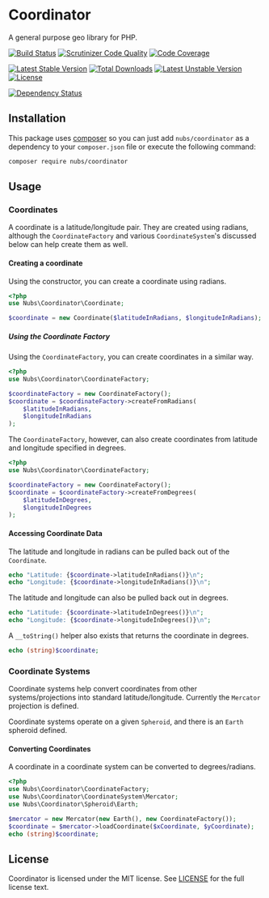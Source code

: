 # Coordinator
A general purpose geo library for PHP.

[![Build Status](https://travis-ci.org/nubs/coordinator.png)](https://travis-ci.org/nubs/coordinator)
[![Scrutinizer Code Quality](https://scrutinizer-ci.com/g/nubs/coordinator/badges/quality-score.png?b=master)](https://scrutinizer-ci.com/g/nubs/coordinator/?branch=master)
[![Code Coverage](https://scrutinizer-ci.com/g/nubs/coordinator/badges/coverage.png?b=master)](https://scrutinizer-ci.com/g/nubs/coordinator/?branch=master)

[![Latest Stable Version](https://poser.pugx.org/nubs/coordinator/v/stable.png)](https://packagist.org/packages/nubs/coordinator)
[![Total Downloads](https://poser.pugx.org/nubs/coordinator/downloads.png)](https://packagist.org/packages/nubs/coordinator)
[![Latest Unstable Version](https://poser.pugx.org/nubs/coordinator/v/unstable.png)](https://packagist.org/packages/nubs/coordinator)
[![License](https://poser.pugx.org/nubs/coordinator/license.png)](https://packagist.org/packages/nubs/coordinator)

[![Dependency Status](https://www.versioneye.com/user/projects/534eb363fe0d071c050007af/badge.svg?style=flat)](https://www.versioneye.com/user/projects/534eb363fe0d071c050007af)

## Installation
This package uses [composer](https://getcomposer.org) so you can just add
`nubs/coordinator` as a dependency to your `composer.json` file or execute the
following command:

```bash
composer require nubs/coordinator
```

## Usage

### Coordinates
A coordinate is a latitude/longitude pair.  They are created using radians,
although the `CoordinateFactory` and various `CoordinateSystem`'s discussed
below can help create them as well.

#### Creating a coordinate
Using the constructor, you can create a coordinate using radians.
```php
<?php
use Nubs\Coordinator\Coordinate;

$coordinate = new Coordinate($latitudeInRadians, $longitudeInRadians);
```

##### Using the Coordinate Factory
Using the `CoordinateFactory`, you can create coordinates in a similar way.
```php
<?php
use Nubs\Coordinator\CoordinateFactory;

$coordinateFactory = new CoordinateFactory();
$coordinate = $coordinateFactory->createFromRadians(
    $latitudeInRadians,
    $longitudeInRadians
);
```

The `CoordinateFactory`, however, can also create coordinates from latitude and
longitude specified in degrees.
```php
<?php
use Nubs\Coordinator\CoordinateFactory;

$coordinateFactory = new CoordinateFactory();
$coordinate = $coordinateFactory->createFromDegrees(
    $latitudeInDegrees,
    $longitudeInDegrees
);
```

#### Accessing Coordinate Data
The latitude and longitude in radians can be pulled back out of the
`Coordinate`.
```php
echo "Latitude: {$coordinate->latitudeInRadians()}\n";
echo "Longitude: {$coordinate->longitudeInRadians()}\n";
```

The latitude and longitude can also be pulled back out in degrees.
```php
echo "Latitude: {$coordinate->latitudeInDegrees()}\n";
echo "Longitude: {$coordinate->longitudeInDegrees()}\n";
```

A `__toString()` helper also exists that returns the coordinate in degrees.
```php
echo (string)$coordinate;
```

### Coordinate Systems
Coordinate systems help convert coordinates from other systems/projections into
standard latitude/longitude.  Currently the `Mercator` projection is defined.

Coordinate systems operate on a given `Spheroid`, and there is an `Earth`
spheroid defined.

#### Converting Coordinates 
A coordinate in a coordinate system can be converted to degrees/radians.
```php
<?php
use Nubs\Coordinator\CoordinateFactory;
use Nubs\Coordinator\CoordinateSystem\Mercator;
use Nubs\Coordinator\Spheroid\Earth;

$mercator = new Mercator(new Earth(), new CoordinateFactory());
$coordinate = $mercator->loadCoordinate($xCoordinate, $yCoordinate);
echo (string)$coordinate;
```

## License
Coordinator is licensed under the MIT license.  See [LICENSE](LICENSE) for the
full license text.
